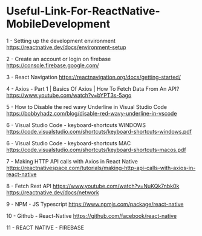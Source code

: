 # Useful-Link-For-ReactNative-MobileDevelopment


1 - Setting up the development environment
https://reactnative.dev/docs/environment-setup

2 - Create an account or login on firebase
https://console.firebase.google.com/

3 - React Navigation
https://reactnavigation.org/docs/getting-started/

4 - Axios - Part 1 | Basics Of Axios | How To Fetch Data From An API?
https://www.youtube.com/watch?v=bYPT3s-5ago
    
5 - How to Disable the red wavy Underline in Visual Studio Code
https://bobbyhadz.com/blog/disable-red-wavy-underline-in-vscode

6 - Visual Studio Code - keyboard-shortcuts WINDOWS
https://code.visualstudio.com/shortcuts/keyboard-shortcuts-windows.pdf

6 - Visual Studio Code - keyboard-shortcuts MAC
https://code.visualstudio.com/shortcuts/keyboard-shortcuts-macos.pdf

7 - Making HTTP API calls with Axios in React Native
https://reactnativespace.com/tutorials/making-http-api-calls-with-axios-in-react-native

8 - Fetch Rest API
    https://www.youtube.com/watch?v=NuKQk7nbk0k
    https://reactnative.dev/docs/network

9 - NPM - JS Typescript
https://www.npmjs.com/package/react-native

10 - Github - React-Native
https://github.com/facebook/react-native

11 - REACT NATIVE - FIREBASE




